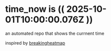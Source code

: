 # time_now is (( 2025-10-01T10:00:00.076Z ))

an automated repo that shows the currnent time

inspired by [breakingheatmap](https://github.com/breakingheatmap/breakingheatmap)